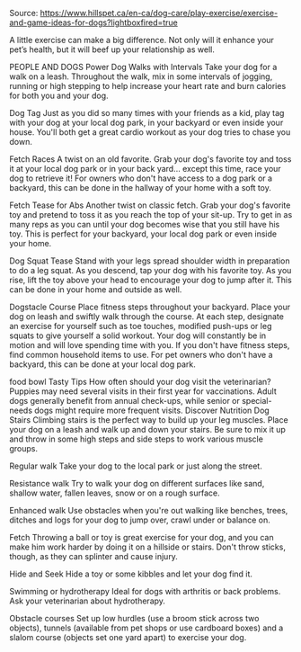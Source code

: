 Source: https://www.hillspet.ca/en-ca/dog-care/play-exercise/exercise-and-game-ideas-for-dogs?lightboxfired=true

A little exercise can make a big difference. Not only will it enhance your pet’s health, but it will beef up your relationship as well.

PEOPLE AND DOGS
Power Dog Walks with Intervals
Take your dog for a walk on a leash. Throughout the walk, mix in some intervals of jogging, running or high stepping to help increase your heart rate and burn calories for both you and your dog.

Dog Tag
Just as you did so many times with your friends as a kid, play tag with your dog at your local dog park, in your backyard or even inside your house. You'll both get a great cardio workout as your dog tries to chase you down.

Fetch Races
A twist on an old favorite. Grab your dog's favorite toy and toss it at your local dog park or in your back yard… except this time, race your dog to retrieve it! For owners who don't have access to a dog park or a backyard, this can be done in the hallway of your home with a soft toy.

Fetch Tease for Abs
Another twist on classic fetch. Grab your dog's favorite toy and pretend to toss it as you reach the top of your sit-up. Try to get in as many reps as you can until your dog becomes wise that you still have his toy. This is perfect for your backyard, your local dog park or even inside your home.

Dog Squat Tease
Stand with your legs spread shoulder width in preparation to do a leg squat. As you descend, tap your dog with his favorite toy. As you rise, lift the toy above your head to encourage your dog to jump after it. This can be done in your home and outside as well.

Dogstacle Course
Place fitness steps throughout your backyard. Place your dog on leash and swiftly walk through the course. At each step, designate an exercise for yourself such as toe touches, modified push-ups or leg squats to give yourself a solid workout. Your dog will constantly be in motion and will love spending time with you. If you don't have fitness steps, find common household items to use. For pet owners who don't have a backyard, this can be done at your local dog park.

food bowl
Tasty Tips
How often should your dog visit the veterinarian?
Puppies may need several visits in their first year for vaccinations. Adult dogs generally benefit from annual check-ups, while senior or special-needs dogs might require more frequent visits.
Discover Nutrition
Dog Stairs
Climbing stairs is the perfect way to build up your leg muscles. Place your dog on a leash and walk up and down your stairs. Be sure to mix it up and throw in some high steps and side steps to work various muscle groups.

Regular walk
Take your dog to the local park or just along the street.

Resistance walk
Try to walk your dog on different surfaces like sand, shallow water, fallen leaves, snow or on a rough surface.

Enhanced walk
Use obstacles when you're out walking like benches, trees, ditches and logs for your dog to jump over, crawl under or balance on.

Fetch
Throwing a ball or toy is great exercise for your dog, and you can make him work harder by doing it on a hillside or stairs. Don't throw sticks, though, as they can splinter and cause injury.

Hide and Seek
Hide a toy or some kibbles and let your dog find it.

Swimming or hydrotherapy
Ideal for dogs with arthritis or back problems. Ask your veterinarian about hydrotherapy.

Obstacle courses
Set up low hurdles (use a broom stick across two objects), tunnels (available from pet shops or use cardboard boxes) and a slalom course (objects set one yard apart) to exercise your dog.